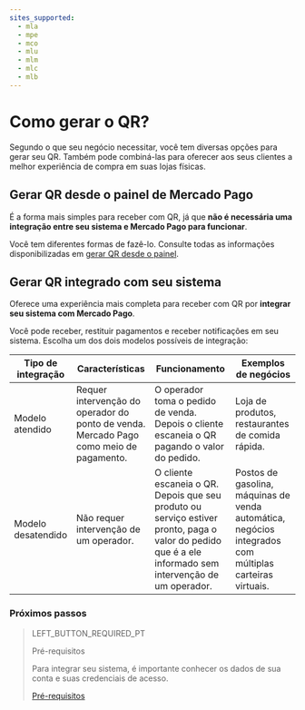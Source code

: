```yaml
---
sites_supported:
  - mla
  - mpe
  - mco
  - mlu
  - mlm
  - mlc
  - mlb
---
```


# Como gerar o QR?

Segundo o que seu negócio necessitar, você tem diversas opções para gerar seu QR. Também pode combiná-las para oferecer aos seus clientes a melhor experiência de compra em suas lojas físicas.

## Gerar QR desde o painel de Mercado Pago

É a forma mais simples para receber com QR, já que **não é necessária uma integração entre seu sistema e Mercado Pago para funcionar**.

Você tem diferentes formas de fazê-lo. Consulte todas as informações disponibilizadas em  [gerar QR desde o painel](https://www.mercadopago.com.br/developers/pt/guides/qr-code/general-considerations/integrations-front/). 


## Gerar QR integrado com seu sistema

Oferece uma experiência mais completa para receber com QR por **integrar seu sistema com Mercado Pago**.

Você pode receber, restituir pagamentos e receber notificações em seu sistema. Escolha um dos dois modelos possíveis de integração: 

| Tipo de integração                                                        | Características                                                  | Funcionamento |   Exemplos de negócios |
| ------------------------------------------------------------ | ------------------------------------------------------------ | ----------------------- | ------------------------------------------------------------ |
| Modelo atendido | Requer intervenção do operador do ponto de venda. Mercado Pago como meio de pagamento. | O operador toma o pedido de venda. Depois o cliente escaneia o QR pagando o valor do pedido. | Loja de produtos,  restaurantes de comida rápida. |
| Modelo desatendido | Não requer intervenção de um operador.   | O cliente escaneia o QR. Depois que seu produto ou serviço estiver pronto, paga o valor do pedido que é a ele informado sem intervenção de um operador.  | Postos de gasolina,  máquinas de venda automática, negócios integrados com múltiplas carteiras virtuais.  |

### Próximos passos


> LEFT_BUTTON_REQUIRED_PT
>
> Pré-requisitos
>
> Para integrar seu sistema, é importante conhecer os dados de sua conta e suas credenciais de acesso.
>
> [Pré-requisitos](https://www.mercadopago.com.ar/developers/es/guides/qr-code/general-considerations/pre-requisites/)